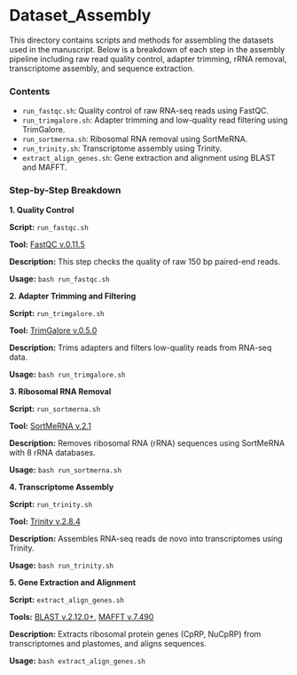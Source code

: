 # Dataset_Assembly
This directory contains scripts and methods for assembling the datasets used in the manuscript. Below is a breakdown of each step in the assembly pipeline including raw read quality control, adapter trimming, rRNA removal, transcriptome assembly, and sequence extraction.

### Contents
- ```run_fastqc.sh```: Quality control of raw RNA-seq reads using FastQC.
- ```run_trimgalore.sh```: Adapter trimming and low-quality read filtering using TrimGalore.
- ```run_sortmerna.sh```: Ribosomal RNA removal using SortMeRNA.
- ```run_trinity.sh```: Transcriptome assembly using Trinity.
- ```extract_align_genes.sh```: Gene extraction and alignment using BLAST and MAFFT.

### Step-by-Step Breakdown
**1. Quality Control**

**Script:** ```run_fastqc.sh```

**Tool:** [FastQC v.0.11.5](https://www.bioinformatics.babraham.ac.uk/projects/fastqc/)

**Description:** This step checks the quality of raw 150 bp paired-end reads.

**Usage:** ```bash run_fastqc.sh```

**2. Adapter Trimming and Filtering**

**Script:** ```run_trimgalore.sh```

**Tool:** [TrimGalore v.0.5.0](https://github.com/FelixKrueger/TrimGalore)

**Description:** Trims adapters and filters low-quality reads from RNA-seq data.

**Usage:** ```bash run_trimgalore.sh```

**3. Ribosomal RNA Removal**

**Script:** ```run_sortmerna.sh```

**Tool:** [SortMeRNA v.2.1](https://github.com/sortmerna/sortmerna)

**Description:** Removes ribosomal RNA (rRNA) sequences using SortMeRNA with 8 rRNA databases.

**Usage:** ```bash run_sortmerna.sh```

**4. Transcriptome Assembly**

**Script:** ```run_trinity.sh```

**Tool:** [Trinity v.2.8.4](https://github.com/trinityrnaseq/trinityrnaseq)

**Description:** Assembles RNA-seq reads de novo into transcriptomes using Trinity.

**Usage:** ```bash run_trinity.sh```

**5. Gene Extraction and Alignment**

**Script:** ```extract_align_genes.sh```

**Tools:** [BLAST v.2.12.0+](https://blast.ncbi.nlm.nih.gov/Blast.cgi), [MAFFT v.7.490](https://mafft.cbrc.jp/alignment/software/source.html)

**Description:** Extracts ribosomal protein genes (CpRP, NuCpRP) from transcriptomes and plastomes, and aligns sequences.

**Usage:** ```bash extract_align_genes.sh```

